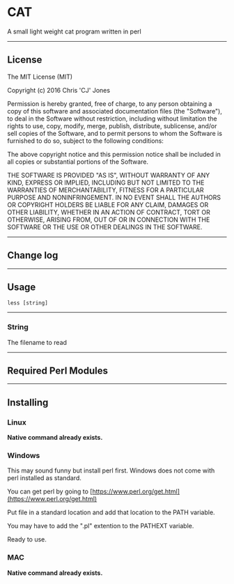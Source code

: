 # CAT

A small light weight cat program written in perl

---

## License

The MIT License (MIT)

Copyright (c) 2016 Chris 'CJ' Jones

Permission is hereby granted, free of charge, to any person obtaining a copy
of this software and associated documentation files (the "Software"), to deal
in the Software without restriction, including without limitation the rights
to use, copy, modify, merge, publish, distribute, sublicense, and/or sell
copies of the Software, and to permit persons to whom the Software is
furnished to do so, subject to the following conditions:

The above copyright notice and this permission notice shall be included in all
copies or substantial portions of the Software.

THE SOFTWARE IS PROVIDED "AS IS", WITHOUT WARRANTY OF ANY KIND, EXPRESS OR
IMPLIED, INCLUDING BUT NOT LIMITED TO THE WARRANTIES OF MERCHANTABILITY,
FITNESS FOR A PARTICULAR PURPOSE AND NONINFRINGEMENT. IN NO EVENT SHALL THE
AUTHORS OR COPYRIGHT HOLDERS BE LIABLE FOR ANY CLAIM, DAMAGES OR OTHER
LIABILITY, WHETHER IN AN ACTION OF CONTRACT, TORT OR OTHERWISE, ARISING FROM,
OUT OF OR IN CONNECTION WITH THE SOFTWARE OR THE USE OR OTHER DEALINGS IN THE
SOFTWARE.

---

## Change log

---

## Usage

```
less [string]
```

---

### String

The filename to read

---

## Required Perl Modules

---

## Installing

### Linux

**Native command already exists.**

### Windows

This may sound funny but install perl first. Windows does not come with perl installed as standard.

You can get perl by going to [https://www.perl.org/get.html](https://www.perl.org/get.html)

Put file in a standard location and add that location to the PATH variable.

You may have to add the ".pl" extention to the PATHEXT variable.

Ready to use.

### MAC

**Native command already exists.**
